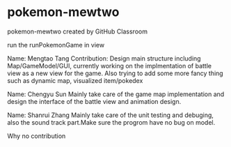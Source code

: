 # pokemon-mewtwo
pokemon-mewtwo created by GitHub Classroom

run the runPokemonGame in view

Name: Mengtao Tang
Contribution: Design main structure including Map/GameModel/GUI, currently working on the implmentation of battle view as
a new view for the game. Also trying to add some more fancy thing such as dynamic map, visualized item/pokedex

Name: Chengyu Sun
Mainly take care of the game map implementation and design the interface of the battle view and animation design.

Name: Shanrui Zhang
Mainly take care of the unit testing and debuging, also the sound track part.Make sure the progrom have no bug on model.

Why no contribution

